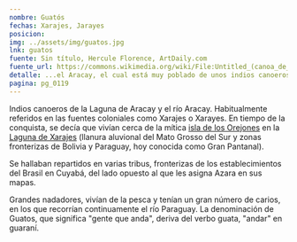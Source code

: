 ```yaml
---
nombre: Guatós
fechas: Xarajes, Jarayes
posicion: 
img: ../assets/img/guatos.jpg
lnk: guatos
fuente: Sin título, Hercule Florence, ArtDaily.com
fuente_url: https://commons.wikimedia.org/wiki/File:Untitled_(canoa_de_Guat%C3%B2s,_ao_por-do-sol)_by_Hercule_Florence.jpg
detalle: ...el Aracay, el cual está muy poblado de unos indios canoeros llamados Guatos...
pagina: pg_0119
---
```


<p>Indios canoeros de la Laguna de Aracay y el río Aracay. Habitualmente referidos en las fuentes coloniales como Xarajes o Xarayes. En tiempo de la conquista, se decía que vivían cerca de la mítica <a href="https://upload.wikimedia.org/wikipedia/commons/0/08/A_Current_Description_of_the_Province_of_the_Society_of_Jesus_in_Paraguay_with_Neighboring_Areas_WDL2581.png" target="_blank">isla de los Orejones</a> en la <a href="https://upload.wikimedia.org/wikipedia/commons/9/93/Paraguay_-_O_Prov_de_Rio_de_la_Plata_-_cum_regionibus_adiacentibus_Tvcvman_et_Sta._Cruz_de_la_Sierra_-_ca_1600.jpg" target="_blank">Laguna de Xarajes</a> (llanura aluvional del Mato Grosso del Sur y zonas fronterizas de Bolivia y Paraguay, hoy conocida como Gran Pantanal).</p>

<p>Se hallaban repartidos en varias tribus, fronterizas de los establecimientos del Brasil en Cuyabá, del lado opuesto al que les asigna Azara en sus mapas.</p>

<p>Grandes nadadores, vivían de la pesca y tenían un gran número de carios, en los que recorrían continuamente el río Paraguay. La denominación de Guatos, que significa &quot;gente que anda&quot;, deriva del verbo guata, &quot;andar&quot; en guaraní.</p>
